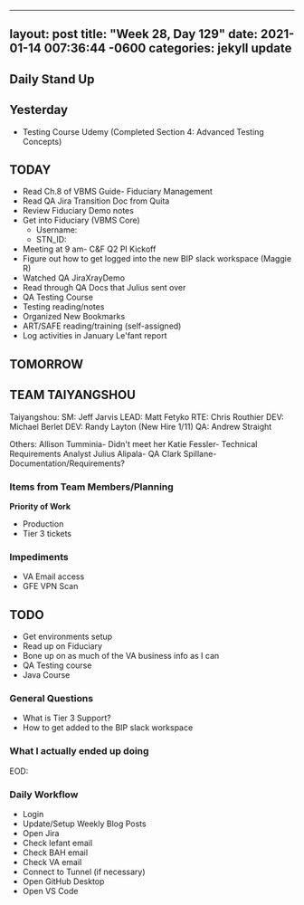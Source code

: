 
---
layout: post
title:  "Week 28, Day 129"
date:   2021-01-14 007:36:44 -0600
categories: jekyll update
---

## Daily Stand Up
## Yesterday
* Testing Course Udemy (Completed Section 4: Advanced Testing Concepts)

## TODAY
* Read Ch.8 of VBMS Guide- Fiduciary Management
* Read QA Jira Transition Doc from Quita
* Review Fiduciary Demo notes
* Get into Fiduciary (VBMS Core)
  * Username: 
  * STN_ID:
* Meeting at 9 am- C&F Q2 PI Kickoff
* Figure out how to get logged into the new BIP slack workspace (Maggie R)
* Watched QA JiraXrayDemo 
* Read through QA Docs that Julius sent over
* QA Testing Course
* Testing reading/notes
* Organized New Bookmarks
* ART/SAFE reading/training (self-assigned)
* Log activities in January Le'fant report

## TOMORROW
## TEAM TAIYANGSHOU
Taiyangshou:
SM:       Jeff Jarvis
LEAD:     Matt Fetyko
RTE:      Chris Routhier
DEV:      Michael Berlet
DEV:      Randy Layton (New Hire 1/11)
QA:       Andrew Straight

Others:
Allison Tumminia- Didn't meet her
Katie Fessler- Technical Requirements Analyst
Julius Alipala- QA
Clark Spillane- Documentation/Requirements?

### Items from Team Members/Planning
**Priority of Work**
* Production
* Tier 3 tickets
### Impediments
* VA Email access
* GFE VPN Scan
## TODO
* Get environments setup
* Read up on Fiduciary
* Bone up on as much of the VA business info as I can
* QA Testing course
* Java Course
### General Questions  
  * What is Tier 3 Support?
  * How to get added to the BIP slack workspace
### What I actually ended up doing
EOD:

### Daily Workflow
* Login
* Update/Setup Weekly Blog Posts
* Open Jira
* Check lefant email
* Check BAH email
* Check VA email
* Connect to Tunnel (if necessary)
* Open GitHub Desktop
* Open VS Code